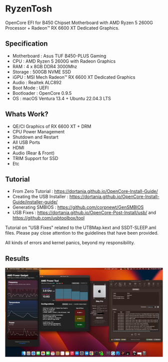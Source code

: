 # RyzenTosh
OpenCore EFI for B450 Chipset Motherboard with AMD Ryzen 5 2600G Processor + Radeon™ RX 6600 XT Dedicated Graphics.

## Specification

- Motherboard     : Asus TUF B450-PLUS Gaming
- CPU       : AMD Ryzen 5 2600G with Radeon Graphics
- RAM       : 4 x 8GB DDR4 3000Mhz
- Storage   : 500GB NVME SSD
- iGPU      : MSI Mech Radeon™ RX 6600 XT Dedicated Graphics
- Audio     : Realtek ALC892
- Boot Mode : UEFI
- Bootloader : OpenCore 0.9.5
- OS : macOS Ventura 13.4 + Ubuntu 22.04.3 LTS

## Whats Work?

- QE/CI Graphics of RX 6600 XT + DRM
- CPU Power Management
- Shutdown and Restart
- All USB Ports
- HDMI
- Audio (Rear & Front)
- TRIM Support for SSD
- Etc

## Tutorial
- From Zero Tutorial : https://dortania.github.io/OpenCore-Install-Guide/
- Creating the USB Installer : https://dortania.github.io/OpenCore-Install-Guide/installer-guide/
- Generating SMBIOS : https://github.com/corpnewt/GenSMBIOS
- USB Fixes : https://dortania.github.io/OpenCore-Post-Install/usb/ and https://github.com/usbtoolbox/tool

Tutorial on "USB Fixes" related to the UTBMap.kext and SSDT-SLEEP.aml files. Please pay close attention to the guidelines that have been provided.

All kinds of errors and kernel panics, beyond my responsibility.

## Results
[![Ventura_13.4.jpg](https://github.com/klabit87/Personal_Ryzentosh/blob/main/screenshots/Ventura_13.4.jpg)](https://github.com/klabit87/Personal_Ryzentosh/blob/main/screenshots/Ventura_13.4.jpg)

